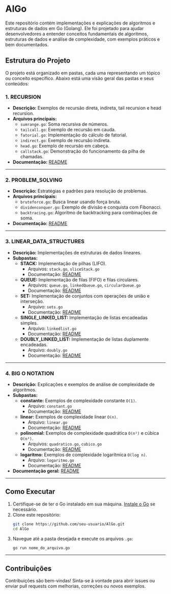 # AlGo

Este repositório contém implementações e explicações de algoritmos e estruturas de dados em Go (Golang). Ele foi projetado para ajudar desenvolvedores a entender conceitos fundamentais de algoritmos, estruturas de dados e análise de complexidade, com exemplos práticos e bem documentados.

## Estrutura do Projeto

O projeto está organizado em pastas, cada uma representando um tópico ou conceito específico. Abaixo está uma visão geral das pastas e seus conteúdos:

### 1. **RECURSION**
- **Descrição:** Exemplos de recursão direta, indireta, tail recursion e head recursion.
- **Arquivos principais:**
  - `sumrange.go`: Soma recursiva de números.
  - `tailcall.go`: Exemplo de recursão em cauda.
  - `fatorial.go`: Implementação do cálculo de fatorial.
  - `indirect.go`: Exemplo de recursão indireta.
  - `head.go`: Exemplo de recursão em cabeça.
  - `callstack.go`: Demonstração do funcionamento da pilha de chamadas.
- **Documentação:** [README](RECURSION/README.MD)

---

### 2. **PROBLEM_SOLVING**
- **Descrição:** Estratégias e padrões para resolução de problemas.
- **Arquivos principais:**
  - `bruteforce.go`: Busca linear usando força bruta.
  - `dividenconquer.go`: Exemplo de divisão e conquista com Fibonacci.
  - `backtracing.go`: Algoritmo de backtracking para combinações de soma.
- **Documentação:** [README](PROBLEM_SOLVING/README.MD)

---

### 3. **LINEAR_DATA_STRUCTURES**
- **Descrição:** Implementações de estruturas de dados lineares.
- **Subpastas:**
  - **STACK:** Implementação de pilhas (LIFO).
    - Arquivos: `stack.go`, `sliceStack.go`
    - Documentação: [README](LINEAR_DATA_STRUCTURES/STACK/README.md)
  - **QUEUE:** Implementação de filas (FIFO) e filas circulares.
    - Arquivos: `queue.go`, `linkedQueue.go`, `circularQueue.go`
    - Documentação: [README](LINEAR_DATA_STRUCTURES/QUEUES/README.md)
  - **SET:** Implementação de conjuntos com operações de união e interseção.
    - Arquivo: `sets.go`
    - Documentação: [README](LINEAR_DATA_STRUCTURES/SET/README.md)
  - **SINGLE_LINKED_LIST:** Implementação de listas encadeadas simples.
    - Arquivo: `linkedlist.go`
    - Documentação: [README](LINEAR_DATA_STRUCTURES/SINGLE_LINKED_LIST/README.md)
  - **DOUBLY_LINKED_LIST:** Implementação de listas duplamente encadeadas.
    - Arquivo: `doubly.go`
    - Documentação: [README](LINEAR_DATA_STRUCTURES/DOUBLY_LINKED_LIST/README.md)

---

### 4. **BIG O NOTATION**
- **Descrição:** Explicações e exemplos de análise de complexidade de algoritmos.
- **Subpastas:**
  - **constante:** Exemplos de complexidade constante `O(1)`.
    - Arquivo: `constant.go`
    - Documentação: [README](BIG_O_NOTATION/constante/README.md)
  - **linear:** Exemplos de complexidade linear `O(n)`.
    - Arquivo: `linear.go`
    - Documentação: [README](BIG_O_NOTATION/linear/README.md)
  - **polinomial:** Exemplos de complexidade quadrática `O(n²)` e cúbica `O(n³)`.
    - Arquivos: `quadratico.go`, `cubico.go`
    - Documentação: [README](BIG_O_NOTATION/polinomial/README.md)
  - **logaritmo:** Exemplos de complexidade logarítmica `O(log n)`.
    - Arquivo: `logaritmo.go`
    - Documentação: [README](BIG_O_NOTATION/logaritmo/README.md)
- **Documentação geral:** [README](BIG_O_NOTATION/README.md)

---

## Como Executar

1. Certifique-se de ter o Go instalado em sua máquina. [Instale o Go](https://golang.org/doc/install) se necessário.
2. Clone este repositório:
   ```bash
   git clone https://github.com/seu-usuario/AlGo.git
   cd AlGo
   ```
3. Navegue até a pasta desejada e execute os arquivos `.go`:
   ```bash
   go run nome_do_arquivo.go
   ```

---

## Contribuições

Contribuições são bem-vindas! Sinta-se à vontade para abrir issues ou enviar pull requests com melhorias, correções ou novos exemplos.
## 